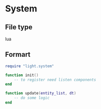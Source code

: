 # System
## File type
lua
## Formart
```lua
require "light.system"

function init()
    -- to register need listen components
end

function update(entity_list, dt)
    -- do some logic
end

```